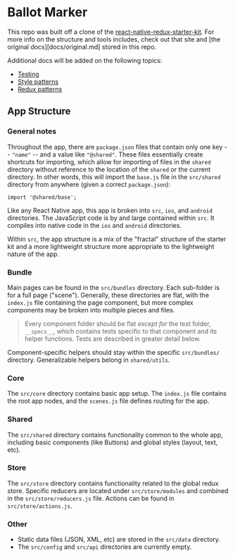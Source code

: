 # Ballot Marker

This repo was built off a clone of the [react-native-redux-starter-kit](https://github.com/LeoLeBras/react-native-redux-starter-kit). For more info on the structure and tools includes, check out that site and [the original docs][docs/original.md] stored in this repo.

Additional docs will be added on the following topics:

- [Testing](docs/testing.md)
- [Style patterns](docs/styles.md)
- [Redux patterns](docs/redux.md)

## App Structure

### General notes

Throughout the app, there are `package.json` files that contain only one key -- `"name"` -- and a value like `"@shared"`. These files essentially create shortcuts for importing, which allow for importing of files in the `shared` directory without reference to the location of the `shared` or the current directory. In other words, this will import the `base.js` file in the `src/shared` directory from anywhere (given a correct `package.json`):

```
import '@shared/base';
```

Like any React Native app, this app is broken into `src`, `ios`, and `android` directories. The JavaScript code is by and large contained within `src`. It compiles into native code in the `ios` and `android` directories.

Within `src`, the app structure is a mix of the "fractal" structure of the starter kit and a more lightweight structure more appropriate to the lightweight nature of the app.

### Bundle

Main pages can be found in the `src/bundles` directory. Each sub-folder is for a full page ("scene"). Generally, these directories are flat, with the `index.js` file containing the page component, but more complex components may be broken into multiple pieces and files.

> Every component folder should be flat *except for* the test folder, `__specs__`, which contains tests specific to that component and its helper functions. Tests are described in greater detail below.

Component-specific helpers should stay within the specific `src/bundles/` directory. Generalizable helpers belong in `shared/utils`.

### Core

The `src/core` directory contains basic app setup. The `index.js` file contains the root app nodes, and the `scenes.js` file defines routing for the app.

### Shared

The `src/shared` directory contains functionality common to the whole app, including basic components (like Buttons) and global styles (layout, text, etc).

### Store

The `src/store` directory contains functionality related to the global redux store. Specific reducers are located under `src/store/modules` and combined in the `src/store/reducers.js` file. Actions can be found in `src/store/actions.js`.

### Other

- Static data files (JSON, XML, etc) are stored in the `src/data` directory.
- The `src/config` and `src/api` directories are currently empty.